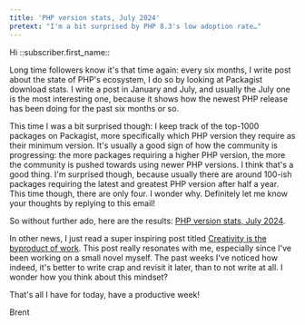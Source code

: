 ```yaml
---
title: 'PHP version stats, July 2024'
pretext: "I'm a bit surprised by PHP 8.3's low adoption rate…"
---
```


Hi ::subscriber.first_name::

Long time followers know it's that time again: every six months, I write post about the state of PHP's ecosystem, I do so by looking at Packagist download stats. I write a post in January and July, and usually the July one is the most interesting one, because it shows how the newest PHP release has been doing for the past six months or so.

This time I was a bit surprised though: I keep track of the top-1000 packages on Packagist, more specifically which PHP version they require as their minimum version. It's usually a good sign of how the community is progressing: the more packages requiring a higher PHP version, the more the community is pushed towards using newer PHP versions. I think that's a good thing. I'm surprised though, because usually there are around 100-ish packages requiring the latest and greatest PHP version after half a year. This time though, there are only four. I wonder why. Definitely let me know your thoughts by replying to this email!

So without further ado, here are the results: [PHP version stats, July 2024](https://aggregate.stitcher.io/post/97681a5e-bea7-4827-a7e4-5cc1f1a1c832).

In other news, I just read a super inspiring post titled [Creativity is the byproduct of work](https://aggregate.stitcher.io/post/af66d8f9-e112-4fc2-8a85-8944844c808e). This post really resonates with me, especially since I've been working on a small novel myself. The past weeks I've noticed how indeed, it's better to write crap and revisit it later, than to not write at all. I wonder how you think about this mindset?

That's all I have for today, have a productive week!

Brent